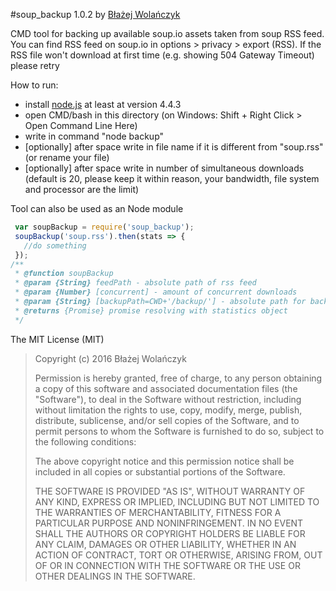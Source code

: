#soup_backup 1.0.2
by [Błażej Wolańczyk](https://github.com/Junikorn)


CMD tool for backing up available soup.io assets taken from soup RSS feed.
You can find RSS feed on soup.io in options > privacy > export (RSS).
If the RSS file won't download at first time (e.g. showing 504 Gateway Timeout) please retry

How to run:
 - install [node.js](http://nodejs.org) at least at version 4.4.3
 - open CMD/bash in this directory (on Windows: Shift + Right Click > Open Command Line Here)
 - write in command "node backup"
 - [optionally] after space write in file name if it is different from "soup.rss" (or rename your file)
 - [optionally] after space write in number of simultaneous downloads
     (default is 20, please keep it within reason, your bandwidth, file system and processor are the limit)

Tool can also be used as an Node module
 ```javascript
  var soupBackup = require('soup_backup');
  soupBackup('soup.rss').then(stats => {
    //do something
  });
 /**
  * @function soupBackup
  * @param {String} feedPath - absolute path of rss feed
  * @param {Number} [concurrent] - amount of concurrent downloads
  * @param {String} [backupPath=CWD+'/backup/'] - absolute path for backup directory
  * @returns {Promise} promise resolving with statistics object
  */
 ```

The MIT License (MIT)
>
> Copyright (c) 2016 Błażej Wolańczyk
>
> Permission is hereby granted, free of charge, to any person obtaining a copy of this software and associated documentation files (the "Software"), to deal in the Software without restriction, including without limitation the rights to use, copy, modify, merge, publish, distribute, sublicense, and/or sell copies of the Software, and to permit persons to whom the Software is furnished to do so, subject to the following conditions:
>
> The above copyright notice and this permission notice shall be included in all copies or substantial portions of the Software.
>
> THE SOFTWARE IS PROVIDED "AS IS", WITHOUT WARRANTY OF ANY KIND, EXPRESS OR IMPLIED, INCLUDING BUT NOT LIMITED TO THE WARRANTIES OF MERCHANTABILITY, FITNESS FOR A PARTICULAR PURPOSE AND NONINFRINGEMENT. IN NO EVENT SHALL THE AUTHORS OR COPYRIGHT HOLDERS BE LIABLE FOR ANY CLAIM, DAMAGES OR OTHER LIABILITY, WHETHER IN AN ACTION OF CONTRACT, TORT OR OTHERWISE, ARISING FROM, OUT OF OR IN CONNECTION WITH THE SOFTWARE OR THE USE OR OTHER DEALINGS IN THE SOFTWARE.
